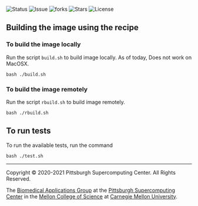 ![Status](https://github.com/pscedu/singularity-aspera-connect/actions/workflows/main.yml/badge.svg)
![Issue](https://img.shields.io/github/issues/pscedu/singularity-aspera-connect)
![forks](https://img.shields.io/github/forks/pscedu/singularity-aspera-connect)
![Stars](https://img.shields.io/github/stars/pscedu/singularity-aspera-connect)
![License](https://img.shields.io/github/license/pscedu/singularity-aspera-connect)


## Building the image using the recipe

### To build the image locally
Run the script `build.sh` to build image locally. As of today, Does not work on MacOSX.

```
bash ./build.sh
```

### To build the image remotely
Run the script `rbuild.sh` to build image remotely.

```
bash ./rbuild.sh
```
## To run tests
To run the available tests, run the command

```
bash ./test.sh
```

---
Copyright © 2020-2021 Pittsburgh Supercomputing Center. All Rights Reserved.

The [Biomedical Applications Group](https://www.psc.edu/biomedical-applications/) at the [Pittsburgh Supercomputing
Center](http://www.psc.edu) in the [Mellon College of Science](https://www.cmu.edu/mcs/) at [Carnegie Mellon University](http://www.cmu.edu).

